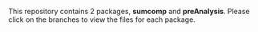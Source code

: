 This repository contains 2 packages, **sumcomp** and **preAnalysis**. Please click on the branches to view the files for each package.
